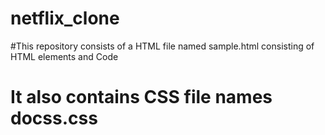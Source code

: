 # netflix_clone

#This repository consists of a HTML file named sample.html consisting of HTML elements and Code
# It also contains CSS file names docss.css 
